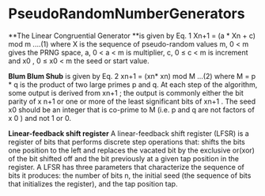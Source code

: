 # PseudoRandomNumberGenerators
**The Linear Congruential Generator **is given by Eq. 1
Xn+1 = (a * Xn + c) mod m                                           ....(1)
where X is the sequence of pseudo-random values 
m, 0 < m gives the PRNG space, 
a, 0 < a < m is multiplier,
c, 0 ≤ c < m is increment and 
x0 , 0 ≤ x0 < m the seed or start value.


**Blum Blum Shub** is given by Eq. 2
xn+1 = (xn* xn) mod M                                                 ...(2)
where M = p * q is the product of two large primes p and q. 
At each step of the algorithm, some output is derived from xn+1 ; the output is commonly either the bit parity of x n+1 or one or more
of the least significant bits of xn+1 . 
The seed x0 should be an integer that is co-prime to M (i.e.
p and q are not factors of x 0 ) and not 1 or 0.



**Linear-feedback shift register**
A linear-feedback shift register (LFSR) is a register of bits that performs discrete step operations that:
shifts the bits one position to the left and replaces the vacated bit by the exclusive or(xor) of the bit shifted off and the bit previously at a given tap position in the register.
A LFSR has three parameters that characterize the sequence of bits it produces: 
the number of bits n, 
the initial seed (the sequence of bits that initializes the register),
and the tap position tap.

